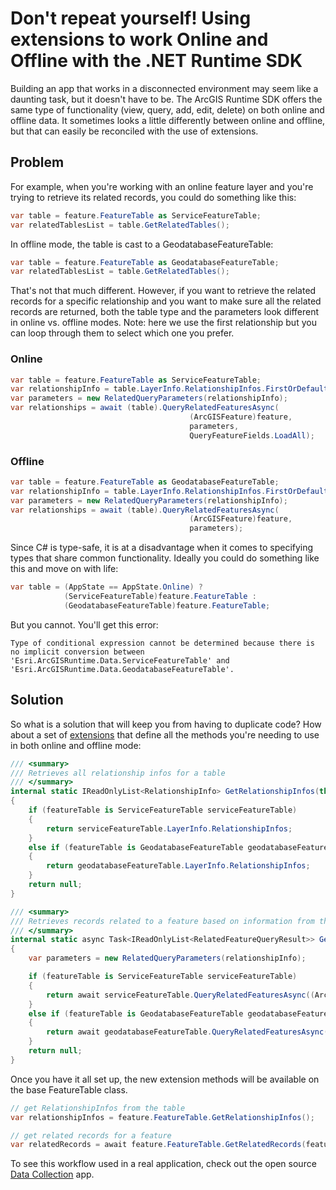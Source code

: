 # Don't repeat yourself! Using extensions to work Online and Offline with the .NET Runtime SDK

Building an app that works in a disconnected environment may seem like a daunting task, but it doesn't have to be. The ArcGIS Runtime SDK offers the same type of functionality (view, query, add, edit, delete) on both online and offline data. It sometimes looks a little differently between online and offline, but that can easily be reconciled with the use of extensions.

## Problem

For example, when you're working with an online feature layer and you're trying to retrieve its related records, you could do something like this:

```csharp
var table = feature.FeatureTable as ServiceFeatureTable;
var relatedTablesList = table.GetRelatedTables();
```

In offline mode, the table is cast to a GeodatabaseFeatureTable:

```csharp
var table = feature.FeatureTable as GeodatabaseFeatureTable;
var relatedTablesList = table.GetRelatedTables();
```

That's not that much different. However, if you want to retrieve the related records for a specific relationship and you want to make sure all the related records are returned, both the table type and the parameters look different in online vs. offline modes. Note: here we use the first relationship but you can loop through them to select which one you prefer.

### Online

```csharp
var table = feature.FeatureTable as ServiceFeatureTable;
var relationshipInfo = table.LayerInfo.RelationshipInfos.FirstOrDefault();
var parameters = new RelatedQueryParameters(relationshipInfo);
var relationships = await (table).QueryRelatedFeaturesAsync(
                                        (ArcGISFeature)feature,
                                        parameters,
                                        QueryFeatureFields.LoadAll);
```

### Offline

```csharp
var table = feature.FeatureTable as GeodatabaseFeatureTable;
var relationshipInfo = table.LayerInfo.RelationshipInfos.FirstOrDefault();
var parameters = new RelatedQueryParameters(relationshipInfo);
var relationships = await (table).QueryRelatedFeaturesAsync(
                                        (ArcGISFeature)feature,
                                        parameters);
```

Since C# is type-safe, it is at a disadvantage when it comes to specifying types that share common functionality. Ideally you could do something like this and move on with life:

```csharp
var table = (AppState == AppState.Online) ?
            (ServiceFeatureTable)feature.FeatureTable :
            (GeodatabaseFeatureTable)feature.FeatureTable;
```

But you cannot. You'll get this error:

`Type of conditional expression cannot be determined because there is no implicit conversion between 'Esri.ArcGISRuntime.Data.ServiceFeatureTable' and 'Esri.ArcGISRuntime.Data.GeodatabaseFeatureTable'.`

## Solution

So what is a solution that will keep you from having to duplicate code? How about a set of [extensions](https://docs.microsoft.com/en-us/dotnet/csharp/programming-guide/classes-and-structs/extension-methods) that define all the methods you're needing to use in both online and offline mode:

```csharp
/// <summary>
/// Retrieves all relationship infos for a table
/// </summary>
internal static IReadOnlyList<RelationshipInfo> GetRelationshipInfos(this FeatureTable featureTable)
{
    if (featureTable is ServiceFeatureTable serviceFeatureTable)
    {
        return serviceFeatureTable.LayerInfo.RelationshipInfos;
    }
    else if (featureTable is GeodatabaseFeatureTable geodatabaseFeatureTable)
    {
        return geodatabaseFeatureTable.LayerInfo.RelationshipInfos;
    }
    return null;
}

/// <summary>
/// Retrieves records related to a feature based on information from the relationship info
/// </summary>
internal static async Task<IReadOnlyList<RelatedFeatureQueryResult>> GetRelatedRecords(this FeatureTable featureTable, Feature feature, RelationshipInfo relationshipInfo)
{
    var parameters = new RelatedQueryParameters(relationshipInfo);

    if (featureTable is ServiceFeatureTable serviceFeatureTable)
    {
        return await serviceFeatureTable.QueryRelatedFeaturesAsync((ArcGISFeature)feature, parameters, QueryFeatureFields.LoadAll);
    }
    else if (featureTable is GeodatabaseFeatureTable geodatabaseFeatureTable)
    {
        return await geodatabaseFeatureTable.QueryRelatedFeaturesAsync((ArcGISFeature)feature, parameters);
    }
    return null;
}
```

Once you have it all set up, the new extension methods will be available on the base FeatureTable class.

```csharp
// get RelationshipInfos from the table
var relationshipInfos = feature.FeatureTable.GetRelationshipInfos();

// get related records for a feature
var relatedRecords = await feature.FeatureTable.GetRelatedRecords(feature, relationshipInfo);
```

To see this workflow used in a real application, check out the open source [Data Collection](https://github.com/Esri/data-collection-dotnet) app.
